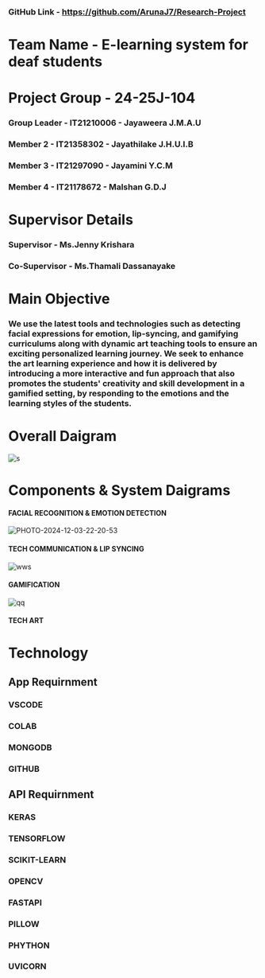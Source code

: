 ### GitHub Link - https://github.com/ArunaJ7/Research-Project

# Team Name - E-learning system for deaf students
# Project Group - 24-25J-104
### Group Leader - IT21210006 - Jayaweera J.M.A.U
### Member 2 - IT21358302 - Jayathilake J.H.U.I.B
### Member 3 - IT21297090 - Jayamini Y.C.M
### Member 4 - IT21178672 - Malshan G.D.J

# Supervisor Details
### Supervisor - Ms.Jenny Krishara
### Co-Supervisor - Ms.Thamali Dassanayake

# Main Objective 
### We use the latest tools and technologies such as detecting facial expressions for emotion, lip-syncing, and gamifying curriculums along with dynamic art teaching tools to ensure an exciting personalized learning journey. We seek to enhance the art learning experience and how it is delivered by introducing a more interactive and fun approach that also promotes the students' creativity and skill development in a gamified setting, by responding to the emotions and the learning styles of the students.

# Overall Daigram
![s](https://github.com/user-attachments/assets/0ab78ff3-642c-4b30-bacd-7f27eb340487)

# Components & System Daigrams

#### FACIAL RECOGNITION & EMOTION DETECTION
![PHOTO-2024-12-03-22-20-53](https://github.com/user-attachments/assets/2ff54ef0-2e8f-430d-8b9e-112d50a7b63a)

#### TECH COMMUNICATION & LIP SYNCING 
![wws](https://github.com/user-attachments/assets/aecd06c5-9c7c-4039-879e-43bd2d5d8c70)

#### GAMIFICATION
![qq](https://github.com/user-attachments/assets/49363af5-f3d7-48ff-b065-6136638b643e)

#### TECH ART



# Technology

## App Requirnment
### VSCODE
### COLAB
### MONGODB
### GITHUB

## API Requirnment
### KERAS
### TENSORFLOW
### SCIKIT-LEARN
### OPENCV
### FASTAPI
### PILLOW
### PHYTHON
### UVICORN








